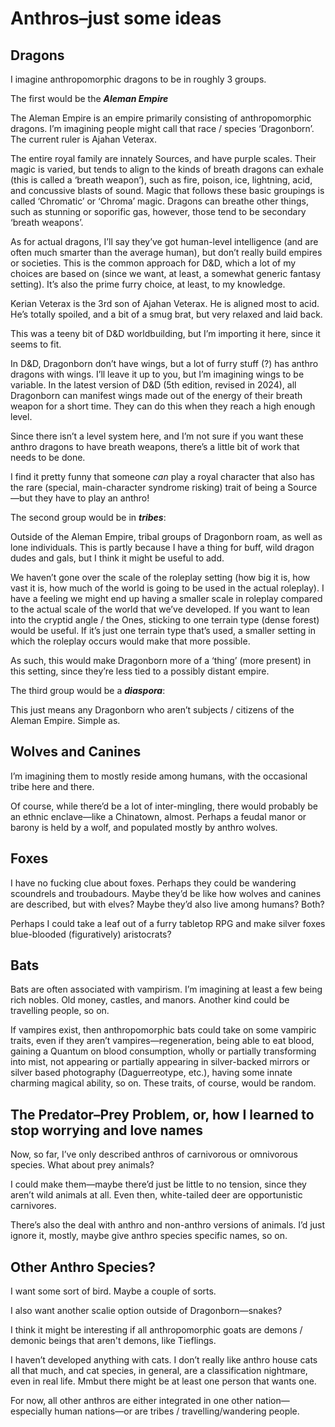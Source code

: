 # Anthros–just some ideas

## Dragons

I imagine anthropomorphic dragons to be in roughly 3 groups.

The first would be the ***Aleman Empire***

The Aleman Empire is an empire primarily consisting of anthropomorphic dragons. I’m imagining people might call that race / species ‘Dragonborn’. The current ruler is Ajahan Veterax. 

The entire royal family are innately Sources, and have purple scales. Their magic is varied, but tends to align to the kinds of breath dragons can exhale (this is called a ‘breath weapon’), such as fire, poison, ice, lightning, acid, and concussive blasts of sound. Magic that follows these basic groupings is called ‘Chromatic’ or ‘Chroma’ magic. Dragons can breathe other things, such as stunning or soporific gas, however, those tend to be secondary ‘breath weapons’. 

As for actual dragons, I’ll say they’ve got human-level intelligence (and are often much smarter than the average human), but don’t really build empires or societies. This is the common approach for D&D, which a lot of my choices are based on (since we want, at least, a somewhat generic fantasy setting). It’s also the prime furry choice, at least, to my knowledge. 

Kerian Veterax is the 3rd son of Ajahan Veterax. He is aligned most to acid. He’s totally spoiled, and a bit of a smug brat, but very relaxed and laid back. 

This was a teeny bit of D&D worldbuilding, but I’m importing it here, since it seems to fit. 

In D&D, Dragonborn don’t have wings, but a lot of furry stuff (?) has anthro dragons with wings. I’ll leave it up to you, but I’m imagining wings to be variable. In the latest version of D&D (5th edition, revised in 2024), all Dragonborn can manifest wings made out of the energy of their breath weapon for a short time. They can do this when they reach a high enough level.

Since there isn’t a level system here, and I’m not sure if you want these anthro dragons to have breath weapons, there’s a little bit of work that needs to be done.

I find it pretty funny that someone *can* play a royal character that also has the rare (special, main-character syndrome risking) trait of being a Source—but they have to play an anthro!

The second group would be in ***tribes***:

Outside of the Aleman Empire, tribal groups of Dragonborn roam, as well as lone individuals. This is partly because I have a thing for buff, wild dragon dudes and gals, but I think it might be useful to add. 

We haven’t gone over the scale of the roleplay setting (how big it is, how vast it is, how much of the world is going to be used in the actual roleplay). I have a feeling we might end up having a smaller scale in roleplay compared to the actual scale of the world that we’ve developed. If you want to lean into the cryptid angle / the Ones, sticking to one terrain type (dense forest) would be useful. If it’s just one terrain type that’s used, a smaller setting in which the roleplay occurs would make that more possible.

As such, this would make Dragonborn more of a ‘thing’ (more present) in this setting, since they’re less tied to a possibly distant empire.

The third group would be a ***diaspora***:

This just means any Dragonborn who aren’t subjects / citizens of the Aleman Empire. Simple as.

## Wolves and Canines

I’m imagining them to mostly reside among humans, with the occasional tribe here and there. 

Of course, while there’d be a lot of inter-mingling, there would probably be an ethnic enclave—like a Chinatown, almost. Perhaps a feudal manor or barony is held by a wolf, and populated mostly by anthro wolves. 

## Foxes

I have no fucking clue about foxes. Perhaps they could be wandering scoundrels and troubadours. Maybe they’d be like how wolves and canines are described, but with elves? Maybe they’d also live among humans? Both?

Perhaps I could take a leaf out of a furry tabletop RPG and make silver foxes blue-blooded (figuratively) aristocrats?

## Bats

Bats are often associated with vampirism. I’m imagining at least a few being rich nobles. Old money, castles, and manors. Another kind could be travelling people, so on. 

If vampires exist, then anthropomorphic bats could take on some vampiric traits, even if they aren’t vampires—regeneration, being able to eat blood, gaining a Quantum on blood consumption, wholly or partially transforming into mist, not appearing or partially appearing in silver-backed mirrors or silver based photography (Daguerreotype, etc.), having some innate charming magical ability, so on. These traits, of course, would be random. 

## The Predator–Prey Problem, or, how I learned to stop worrying and love names

Now, so far, I’ve only described anthros of carnivorous or omnivorous species. What about prey animals?

I could make them—maybe there’d just be little to no tension, since they aren’t wild animals at all. Even then, white-tailed deer are opportunistic carnivores. 

There’s also the deal with anthro and non-anthro versions of animals. I’d just ignore it, mostly, maybe give anthro species specific names, so on. 

## Other Anthro Species?
I want some sort of bird. Maybe a couple of sorts. 

I also want another scalie option outside of Dragonborn—snakes?

I think it might be interesting if all anthropomorphic goats are demons / demonic beings that aren't demons, like Tieflings.

I haven’t developed anything with cats. I don’t really like anthro house cats all that much, and cat species, in general, are a classification nightmare, even in real life. Mmbut there might be at least one person that wants one. 

For now, all other anthros are either integrated in one other nation—especially human nations—or are tribes / travelling/wandering people.


